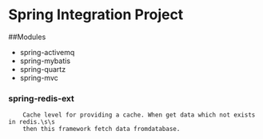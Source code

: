 # Spring Integration Project
##Modules
* spring-activemq
* spring-mybatis
* spring-quartz
* spring-mvc


### spring-redis-ext
        Cache level for providing a cache. When get data which not exists in redis.\s\s
        then this framework fetch data fromdatabase.
